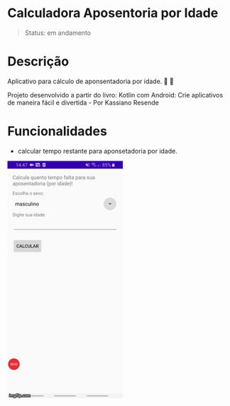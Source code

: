 # Calculadora Aposentoria por Idade

> Status: em andamento 

# Descrição

Aplicativo para cálculo de aponsentadoria por idade. :older_man: :older_woman:

Projeto desenvolvido a partir do livro: Kotlin com Android: Crie aplicativos de maneira fácil e divertida - Por Kassiano Resende

# Funcionalidades

- calcular tempo restante para aponsetadoria por idade.

![](imagem/calculadora.gif)












